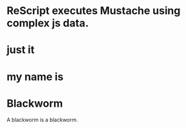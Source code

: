 # ReScript executes Mustache using complex js data.

# just  it

# my name is 

# Blackworm

A blackworm is a blackworm.
